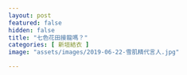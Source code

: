 ```yaml
---
layout: post
featured: false
hidden: false
title: "七色花田接龍嗎？"
categories: [ 新垣結衣 ]
image: "assets/images/2019-06-22-雪肌精代言人.jpg"

---
```

